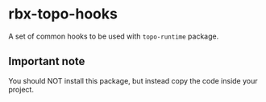# rbx-topo-hooks

A set of common hooks to be used with `topo-runtime` package.

## Important note

You should NOT install this package, but instead copy the code inside your project.
